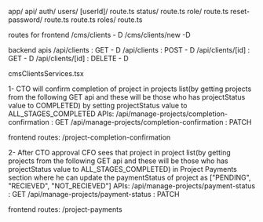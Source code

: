 app/
  api/
    auth/
      users/
        [userId]/
          route.ts
          status/
            route.ts
          role/
            route.ts
          reset-password/
            route.ts
        route.ts
      roles/
        route.ts

        


<!-- routes for client management in website cms to show clients on company website through portal -->
routes for frontend
/cms/clients - D
/cms/clients/new -D

backend apis
/api/clients : GET - D
/api/clients : POST - D
/api/clients/[id] : GET - D
/api/clients/[id] : DELETE - D


cmsClientsServices.tsx

1- CTO will confirm completion of project in projects list(by getting projects from the following GET api and these will be those who has projectStatus value to COMPLETED) by setting projectStatus value to ALL_STAGES_COMPLETED
APIs:
/api/manage-projects/completion-confirmation : GET
/api/manage-projects/completion-confirmation : PATCH

frontend routes:
/project-completion-confirmation

2- After CTO approval CFO sees that project in project list(by getting projects from the following GET api and these will be those who has projectStatus value to ALL_STAGES_COMPLETED) in Project Payments section where he can update the paymentStatus of project as ["PENDING", "RECIEVED", "NOT_RECIEVED"]
APIs:
/api/manage-projects/payment-status : GET
/api/manage-projects/payment-status : PATCH

frontend routes:
/project-payments


